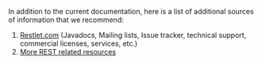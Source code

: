 In addition to the current documentation, here is a list of additional
sources of information that we recommend:

1.  [Restlet.com](http://restlet.com/)
    (Javadocs, Mailing lists, Issue tracker, technical support,
    commercial licenses, services, etc.)
2.  [More REST related
    resources](/discover/faq#04)
